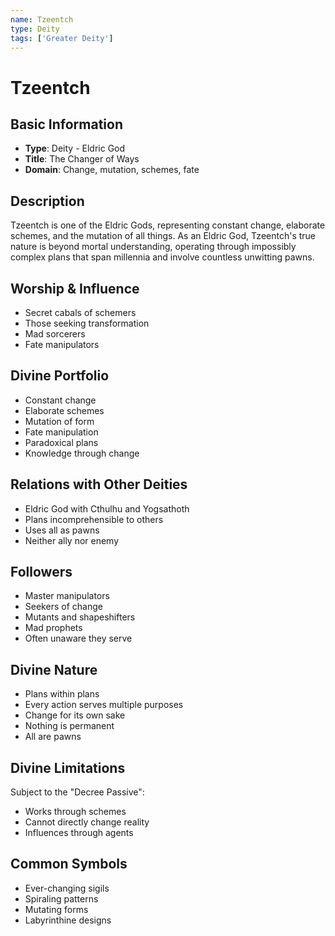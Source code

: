 ```yaml
---
name: Tzeentch
type: Deity
tags: ['Greater Deity']
---
```


# Tzeentch

## Basic Information
- **Type**: Deity - Eldric God
- **Title**: The Changer of Ways
- **Domain**: Change, mutation, schemes, fate

## Description
Tzeentch is one of the Eldric Gods, representing constant change, elaborate schemes, and the mutation of all things. As an Eldric God, Tzeentch's true nature is beyond mortal understanding, operating through impossibly complex plans that span millennia and involve countless unwitting pawns.

## Worship & Influence
- Secret cabals of schemers
- Those seeking transformation
- Mad sorcerers
- Fate manipulators

## Divine Portfolio
- Constant change
- Elaborate schemes
- Mutation of form
- Fate manipulation
- Paradoxical plans
- Knowledge through change

## Relations with Other Deities
- Eldric God with Cthulhu and Yogsathoth
- Plans incomprehensible to others
- Uses all as pawns
- Neither ally nor enemy

## Followers
- Master manipulators
- Seekers of change
- Mutants and shapeshifters
- Mad prophets
- Often unaware they serve

## Divine Nature
- Plans within plans
- Every action serves multiple purposes
- Change for its own sake
- Nothing is permanent
- All are pawns

## Divine Limitations
Subject to the "Decree Passive":
- Works through schemes
- Cannot directly change reality
- Influences through agents

## Common Symbols
- Ever-changing sigils
- Spiraling patterns
- Mutating forms
- Labyrinthine designs